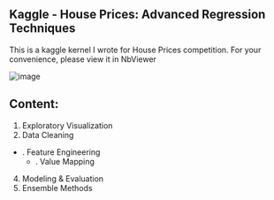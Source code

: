 ## Kaggle - House Prices: Advanced Regression Techniques

This is a kaggle kernel I wrote for House Prices competition. For your convenience, please view it in NbViewer

![image](http://m.qpic.cn/psb?/V107khlM1bLYMn/QqkUQ5iIPfNEg5VfemDKvsVmzs3D*8XadHIJ64J3umQ!/b/dAgBAAAAAAAA&bo=swNlAgAAAAADB*U!&rf=viewer_4)

## Content:

1. Exploratory Visualization
2. Data Cleaning
- . Feature Engineering  
  - . Value Mapping
4. Modeling & Evaluation
5. Ensemble Methods

